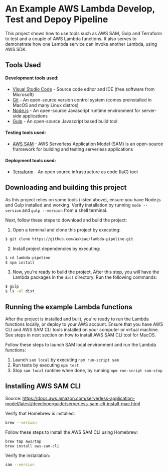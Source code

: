 # An Example AWS Lambda Develop, Test and Depoy Pipeline

This project shows how to use tools such as AWS SAM, Gulp and Terraform to test and a couple 
of AWS Lambda functions. It also serves to demonstrate how one Lambda service can invoke another 
Lambda, using AWS SDK. 

## Tools Used

#### Development tools used: 
* [Visual Studio Code](https://code.visualstudio.com) - Source code editor and IDE (free software 
from Microsoft)
* [Git](https://git-scm.com) - An open-source version control system (comes preinstalled in MacOS 
and many Linux distros)
* [Node.js]() - An open-source Javascript runtime environment for server-side applications
* [Gulp](https://gulpjs.com) - An open-source Javascript based build tool 

#### Testing tools used: 
* [AWS SAM](https://aws.amazon.com/serverless/sam/) - AWS Serverless Application Model (SAM) is 
an open-source framework for building and testing serverless applications

#### Deployment tools used: 
* [Terraform](https://www.terraform.io) - An open source infrastructure as code (IaC) tool

## Downloading and building this project

As this project relies on some tools (listed above), ensure you have Node.js and Gulp installed and 
working. Verify installation by running `node --version` and `gulp --version` from a shell terminal.

Next, follow these steps to download and build the project: 

1. Open a terminal and clone this project by executing: 
  ```bash
  $ git clone https://github.com/asksac/lambda-pipeline.git
  ``` 

2. Install project dependencies by executing: 
  ```bash
  $ cd lambda-pipeline
  $ npm install
  ```
3. Now, you're ready to build the project. After this step, you will have the Lambda packages in 
  the `dist` directory. Run the following commands: 
  ```bash
  $ gulp
  $ ls -al dist
  ```

## Running the example Lambda functions

After the project is installed and built, you're ready to run the Lambda functions locally, or deploy 
to your AWS account. Ensure that you have AWS CLI and AWS SAM CLI tools installed on your computer 
or virtual machine. See steps in next section on how to install AWS SAM CLI tool for MacOS. 

Follow these steps to launch SAM local environment and run the Lambda functions: 

1. Launch `sam local` by executing `npm run-script sam`
2. Run tests by executing `npm test`
3. Stop `sam local` runtime when done, by running `npm run-script sam-stop`

## Installing AWS SAM CLI

Source: https://docs.aws.amazon.com/serverless-application-model/latest/developerguide/serverless-sam-cli-install-mac.html

Verify that Homebrew is installed:
```bash
brew --version
```

Follow these steps to install the AWS SAM CLI using Homebrew:
```bash
brew tap aws/tap
brew install aws-sam-cli
```

Verify the installation:
```bash
sam --version
```
